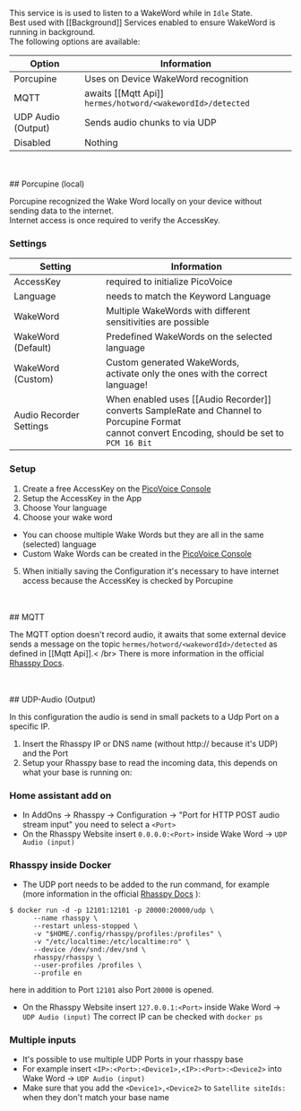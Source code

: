 This service is is used to listen to a WakeWord while in `Idle` State.
<br/>Best used with [[Background]] Services enabled to ensure WakeWord is running in background.
<br/>The following options are available:

| Option             | Information                                                | 
|--------------------|------------------------------------------------------------|
| Porcupine          | Uses on Device WakeWord recognition                        | 
| MQTT               | awaits [[Mqtt Api]] `hermes/hotword/<wakewordId>/detected` | 
| UDP Audio (Output) | Sends audio chunks to via UDP                              | 
| Disabled           | Nothing                                                    | 

<br/>
<br/>
## Porcupine (local)

Porcupine recognized the Wake Word locally on your device without sending data to the internet.<br/>
Internet access is once required to verify the AccessKey.

### Settings

| Setting                 | Information                                                                                                                                             | 
|-------------------------|---------------------------------------------------------------------------------------------------------------------------------------------------------|
| AccessKey               | required to initialize PicoVoice                                                                                                                        | 
| Language                | needs to match the Keyword Language                                                                                                                     | 
| WakeWord                | Multiple WakeWords with different sensitivities are possible                                                                                            | 
| WakeWord (Default)      | Predefined WakeWords on the selected language                                                                                                           | 
| WakeWord (Custom)       | Custom generated WakeWords,<br/>activate only the ones with the correct language!                                                                       | 
| Audio Recorder Settings | When enabled uses [[Audio Recorder]]<br/>converts SampleRate and Channel to Porcupine Format<br/>cannot convert Encoding, should be set to `PCM 16 Bit` | 

### Setup

1. Create a free AccessKey on the [PicoVoice Console](https://console.picovoice.ai/)
2. Setup the AccessKey in the App
3. Choose Your language
4. Choose your wake word

* You can choose multiple Wake Words but they are all in the same (selected) language
* Custom Wake Words can be created in the [PicoVoice Console](https://console.picovoice.ai/ppn)

5. When initially saving the Configuration it's necessary to have internet access because the
   AccessKey is checked by Porcupine

<br/>
<br/>
## MQTT

The MQTT option doesn't record audio, it awaits that some external device sends a message on the
topic
`hermes/hotword/<wakewordId>/detected` as defined in [[Mqtt Api]].< /br>
There is more information in the
official [Rhasspy Docs](https://rhasspy.readthedocs.io/en/latest/wake-word/#:~:text=no-,MQTT/Hermes,-Rhasspy%20listens%20for).

<br/>
<br/>
## UDP-Audio (Output)

In this configuration the audio is send in small packets to a Udp Port on a specific IP.

1. Insert the Rhasspy IP or DNS name (without http:// because it's UDP) and the Port
2. Setup your Rhasspy base to read the incoming data, this depends on what your base is running on:

### Home assistant add on

* In AddOns -> Rhasspy -> Configuration -> "Port for HTTP POST audio stream input" you need to
  select a `<Port>`
* On the Rhasspy Website insert `0.0.0.0:<Port>` inside Wake Word -> `UDP Audio (input)`

### Rhasspy inside Docker

* The UDP port needs to be added to the run command, for example (more information in the
  official [Rhasspy Docs](https://rhasspy.readthedocs.io/en/latest/installation/#docker) ):

```
$ docker run -d -p 12101:12101 -p 20000:20000/udp \
      --name rhasspy \
      --restart unless-stopped \
      -v "$HOME/.config/rhasspy/profiles:/profiles" \
      -v "/etc/localtime:/etc/localtime:ro" \
      --device /dev/snd:/dev/snd \
      rhasspy/rhasspy \
      --user-profiles /profiles \
      --profile en
```

here in addition to Port `12101` also Port `20000` is opened.

* On the Rhasspy Website insert `127.0.0.1:<Port>` inside Wake Word -> `UDP Audio (input)`
  The correct IP can be checked with `docker ps`

### Multiple inputs

* It's possible to use multiple UDP Ports in your rhasspy base
* For example insert `<IP>:<Port>:<Device1>,<IP>:<Port>:<Device2>` into Wake
  Word -> `UDP Audio (input)`
* Make sure that you add the `<Device1>,<Device2>` to `Satellite siteIds:` when they don't match
  your base name